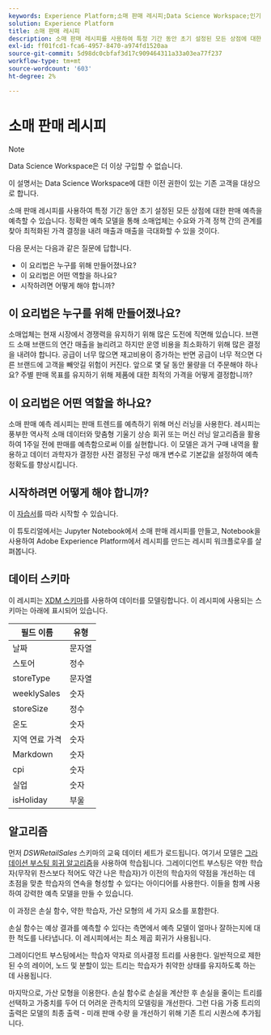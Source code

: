```yaml
---
keywords: Experience Platform;소매 판매 레시피;Data Science Workspace;인기 주제;레시피;사전 빌드 레시피
solution: Experience Platform
title: 소매 판매 레시피
description: 소매 판매 레시피를 사용하여 특정 기간 동안 초기 설정된 모든 상점에 대한 판매 예측을 예측할 수 있습니다. 정확한 예측 모델을 통해 소매업체는 수요와 가격 정책 간의 관계를 찾아 최적화된 가격 결정을 내려 매출과 매출을 극대화할 수 있을 것이다.
exl-id: ff01fcd1-fca6-4957-8470-a974fd1520aa
source-git-commit: 5d98dc0cbfaf3d17c909464311a33a03ea77f237
workflow-type: tm+mt
source-wordcount: '603'
ht-degree: 2%

---
```


# 소매 판매 레시피

>[!NOTE]
>
>Data Science Workspace은 더 이상 구입할 수 없습니다.
>
>이 설명서는 Data Science Workspace에 대한 이전 권한이 있는 기존 고객을 대상으로 합니다.

소매 판매 레시피를 사용하여 특정 기간 동안 초기 설정된 모든 상점에 대한 판매 예측을 예측할 수 있습니다. 정확한 예측 모델을 통해 소매업체는 수요와 가격 정책 간의 관계를 찾아 최적화된 가격 결정을 내려 매출과 매출을 극대화할 수 있을 것이다.

다음 문서는 다음과 같은 질문에 답합니다.
* 이 요리법은 누구를 위해 만들어졌나요?
* 이 요리법은 어떤 역할을 하나요?
* 시작하려면 어떻게 해야 합니까?

## 이 요리법은 누구를 위해 만들어졌나요?

소매업체는 현재 시장에서 경쟁력을 유지하기 위해 많은 도전에 직면해 있습니다. 브랜드 소매 브랜드의 연간 매출을 늘리려고 하지만 운영 비용을 최소화하기 위해 많은 결정을 내려야 합니다. 공급이 너무 많으면 재고비용이 증가하는 반면 공급이 너무 적으면 다른 브랜드에 고객을 빼앗길 위험이 커진다. 앞으로 몇 달 동안 물량을 더 주문해야 하나요? 주별 판매 목표를 유지하기 위해 제품에 대한 최적의 가격을 어떻게 결정합니까?

## 이 요리법은 어떤 역할을 하나요?

소매 판매 예측 레시피는 판매 트렌드를 예측하기 위해 머신 러닝을 사용한다. 레시피는 풍부한 역사적 소매 데이터와 맞춤형 기울기 상승 회귀 또는 머신 러닝 알고리즘을 활용하여 1주일 전에 판매를 예측함으로써 이를 실현합니다. 이 모델은 과거 구매 내역을 활용하고 데이터 과학자가 결정한 사전 결정된 구성 매개 변수로 기본값을 설정하여 예측 정확도를 향상시킵니다.

## 시작하려면 어떻게 해야 합니까?

이 [자습서](../jupyterlab/create-a-model.md)를 따라 시작할 수 있습니다.

이 튜토리얼에서는 Jupyter Notebook에서 소매 판매 레시피를 만들고, Notebook을 사용하여 Adobe Experience Platform에서 레시피를 만드는 레시피 워크플로우를 살펴봅니다.

## 데이터 스키마

이 레시피는 [XDM 스키마](../../xdm/schema/field-dictionary.md)를 사용하여 데이터를 모델링합니다. 이 레시피에 사용되는 스키마는 아래에 표시되어 있습니다.

| 필드 이름 | 유형 |
| --- | --- |
| 날짜 | 문자열 |
| 스토어 | 정수 |
| storeType | 문자열 |
| weeklySales | 숫자 |
| storeSize | 정수 |
| 온도 | 숫자 |
| 지역 연료 가격 | 숫자 |
| Markdown | 숫자 |
| cpi | 숫자 |
| 실업 | 숫자 |
| isHoliday | 부울 |


## 알고리즘

먼저 *DSWRetailSales* 스키마의 교육 데이터 세트가 로드됩니다. 여기서 모델은 [그라데이션 부스팅 회귀 알고리즘](https://scikit-learn.org/stable/modules/generated/sklearn.ensemble.GradientBoostingRegressor.html)을 사용하여 학습됩니다. 그레이디언트 부스팅은 약한 학습자(무작위 찬스보다 적어도 약간 나은 학습자)가 이전의 학습자의 약점을 개선하는 데 초점을 맞춘 학습자의 연속을 형성할 수 있다는 아이디어를 사용한다. 이들을 함께 사용하여 강력한 예측 모델을 만들 수 있습니다.

이 과정은 손실 함수, 약한 학습자, 가산 모형의 세 가지 요소를 포함한다.

손실 함수는 예상 결과를 예측할 수 있다는 측면에서 예측 모델이 얼마나 잘하는지에 대한 척도를 나타냅니다. 이 레시피에서는 최소 제곱 회귀가 사용됩니다.

그레이디언트 부스팅에서는 학습자 약자로 의사결정 트리를 사용한다. 일반적으로 제한된 수의 레이어, 노드 및 분할이 있는 트리는 학습자가 취약한 상태를 유지하도록 하는 데 사용됩니다.

마지막으로, 가산 모형을 이용한다. 손실 함수로 손실을 계산한 후 손실을 줄이는 트리를 선택하고 가중치를 두어 더 어려운 관측치의 모델링을 개선한다. 그런 다음 가중 트리의 출력은 모델의 최종 출력 - 미래 판매 수량 을 개선하기 위해 기존 트리 시퀀스에 추가됩니다.
